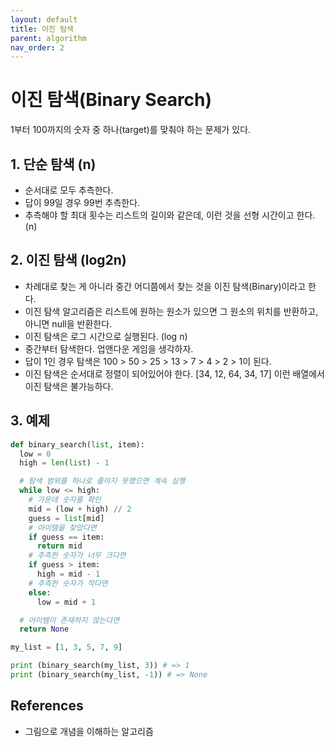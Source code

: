 ```yaml
---
layout: default
title: 이진 탐색
parent: algorithm
nav_order: 2
---
```


# 이진 탐색\(Binary Search\)

1부터 100까지의 숫자 중 하나\(target\)를 맞춰야 하는 문제가 있다.

## 1. 단순 탐색 \(n\)

* 순서대로 모두 추측한다.
* 답이 99일 경우 99번 추측한다.
* 추측해야 할 최대 횟수는 리스트의 길이와 같은데, 이런 것을 선형 시간이고 한다. \(n\)

## 2. 이진 탐색 \(log2n\)

* 차례대로 찾는 게 아니라 중간 어디쯤에서 찾는 것을 이진 탐색\(Binary\)이라고 한다.
* 이진 탐색 알고리즘은 리스트에 원하는 원소가 있으면 그 원소의 위치를 반환하고, 아니면 null을 반환한다.
* 이진 탐색은 로그 시간으로 실행된다. \(log n\)
* 중간부터 탐색한다. 업앤다운 게임을 생각하자.
* 답이 1인 경우 탐색은 100 &gt; 50 &gt; 25 &gt; 13 &gt; 7 &gt; 4 &gt; 2 &gt; 1이 된다.
* 이진 탐색은 순서대로 정렬이 되어있어야 한다. \[34, 12, 64, 34, 17\] 이런 배열에서 이진 탐색은 불가능하다.

## 3. 예제

```python
def binary_search(list, item):
  low = 0
  high = len(list) - 1

  # 탐색 범위를 하나로 줄이지 못했으면 계속 실행
  while low <= high:
    # 가운데 숫자를 확인
    mid = (low + high) // 2
    guess = list[mid]
    # 아이템을 찾았다면
    if guess == item:
      return mid
    # 추측한 숫자가 너무 크다면
    if guess > item:
      high = mid - 1
    # 추측한 숫자가 작다면
    else:
      low = mid + 1

  # 아이템이 존재하지 않는다면
  return None

my_list = [1, 3, 5, 7, 9]

print (binary_search(my_list, 3)) # => 1
print (binary_search(my_list, -1)) # => None
```

## References

* 그림으로 개념을 이해하는 알고리즘

